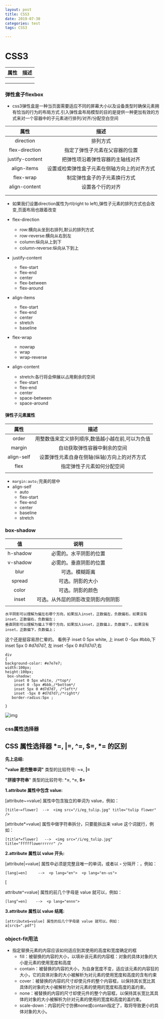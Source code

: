 ```yaml
---
layout: post
title: CSS3
date: 2019-07-30
categories: test
tags: CSS3

---
```


# CSS3

| 属性 | 描述 |
| :--: | :--: |
|      |      |
|      |      |
|      |      |

### 弹性盒子flexbox

- css3弹性盒是一种当页面需要适应不同的屏幕大小以及设备类型时确保元素拥有恰当的行为的布局方式.引入弹性盒布局模型的目的是提供一种更加有效的方式来对一个容器中的子元素进行排列/对齐/分配空白空间

|      属性       |                     描述                     |
| :-------------: | :------------------------------------------: |
|    direction    |                   排列方式                   |
| flex-direction  |        指定了弹性子元素在父容器的位置        |
| justify-content |       把弹性项沿着弹性容器的主轴线对齐       |
|   align-items   | 设置或检索弹性盒子元素在侧轴方向上的对齐方式 |
|    flex-wrap    |         制定弹性盒子的子元素换行方式         |
|  align-content  |               设置各个行的对齐               |
|                 |                                              |
|                 |                                              |

- 如果我们设置direction属性为rtl(right to left),弹性子元素的排列方式也会改变,页面布局也跟着改变
- flex-direction
  - row:横向从坐到右排列,默认的排列方式
  - row-reverse:横向从右到左
  - column:纵向从上到下
  - column-reverse:纵向从下到上
- justify-content
  - flex-start
  - flex-end
  - center
  - flex-between
  - flex-around

- align-items
  - flex-start
  - flex-end
  - center
  - stretch
  - baseline
- flex-wrap
  - nowrap
  - wrap
  - wrap-reverse

- align-content
  - stretch:各行将会伸展以占用剩余的空间
  - flex-start
  - flex-end
  - center
  - space-between
  - space-around

#### 弹性子元素属性

|    属性    |                       描述                       |
| :--------: | :----------------------------------------------: |
|   order    | 用整数值来定义排列顺序,数值越小越在前,可以为负值 |
|   margin   |           自动获取弹性容器中剩余的空间           |
| align-self |   设置弹性元素自身在侧轴(纵轴)方向上的对齐方式   |
|    flex    |            指定弹性子元素如何分配空间            |
|            |                                                  |

- `margin:auto;`完美的居中
- align-self
  - auto
  - flex-start
  - flex-end
  - center
  - baseline
  - stretch

### box-shadow

|    值    |                说明                |
| :------: | :--------------------------------: |
| h-shadow |       必需的。水平阴影的位置       |
| v-shadow |       必需的。垂直阴影的位置       |
|   blur   |           可选。模糊距离           |
|  spread  |          可选。阴影的大小          |
|  color   |          可选。阴影的颜色          |
|  inset   | 可选。从外层的阴影改变阴影内侧阴影 |
|          |                                    |



```
水平阴影可以理解为偏左右哪个方向，如果加入inset，正数偏左，负数偏右，如果没有inset，正数偏右，负数偏左；
垂直阴影可以理解为偏上下哪个方向，如果加入inset，正数偏上，负数偏下，，如果没有inset，正数偏下，负数偏上；
```

这个还是挺容易昂仁晕的。
 看例子
 inset 0 5px white, 上
 inset 0 -5px #bbb,下
 inset 5px 0 #d7d7d7, 左
 inset -5px 0 #d7d7d7;右

```
div
{
background-color: #e7e7e7;
width:100px;
height:100px;
 box-shadow:
    inset 0 5px white, /*top*/
    inset 0 -5px #bbb,/*bottom*/
    inset 5px 0 #d7d7d7, /*left*/
    inset -5px 0 #d7d7d7;/*right*/
   border-radius:5px ;

}
```



![img](https:////upload-images.jianshu.io/upload_images/33455-91ca8040f3114de2.png?imageMogr2/auto-orient/strip%7CimageView2/2/w/238/format/webp)

### css属性选择器

## CSS 属性选择器 *=, |=, ^=, $=, *= 的区别

**先上总结:**

**"value 是完整单词"** 类型的比较符号: **~=**, **|=**

**"拼接字符串**" 类型的比较符号: ***=**, **^=**, **$=**

**1.attribute 属性中包含 value:**　

[attribute~=value] 属性中包含独立的单词为 value，例如：

```
[title~=flower]  -->  <img src="/i/eg_tulip.jpg" title="tulip flower" />
```

[attribute*=value] 属性中做字符串拆分，只要能拆出来 value 这个词就行，例如：

```
[title*=flower]   -->  <img src="/i/eg_tulip.jpg" title="ffffflowerrrrrr" />
```

**2.attribute 属性以 value 开头:**

[attribute|=value] 属性中必须是完整且唯一的单词，或者以 **-** 分隔开：，例如：

```
[lang|=en]     -->  <p lang="en">  <p lang="en-us">
```

[

attribute^=value] 属性的前几个字母是 value 就可以，例如：

```
[lang^=en]    -->  <p lang="ennn">
```

**3.attribute 属性以 value 结尾:**

```
[attribute$=value] 属性的后几个字母是 value 就可以，例如：
a[src$=".pdf"]
```

### object-fit用法

- 指定替换元素的内容应该如何适应到其使用的高度和宽度确定的框
  - fill：被替换的内容的大小，以填补该元素的内容框：对象的具体对象的大小是元素的使用宽度和高度
  - contain：被替换的内容的大小，为自身宽度不变，适应该元素的内容狂的大小，它的具体对象的大小被解析为对元素的使用宽度和高度的含有约束
  - cover：被替换的内容的尺寸却使元件的整个内容框，以保持其长宽比其具体的对象的大小被解析为针对元素的使用的宽度和高度的盖约束。 
  - none：被替换的内容的尺寸却使元件的整个内容框，以保持其长宽比其具体的对象的大小被解析为针对元素的使用的宽度和高度的盖约束。 
  - scale-down：内容的尺寸仿佛none或contain指定了，取将导致更小的具体对象的大小。 